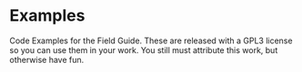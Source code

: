 # Examples
Code Examples for the Field Guide.
These are released with a GPL3 license so you can use them in your work.
You still must attribute this work, but otherwise have fun.
